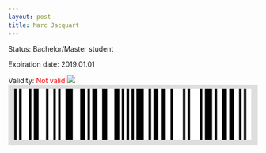 ```yaml
---
layout: post
title: Marc Jacquart
---
```


Status: Bachelor/Master student

Expiration date: 2019.01.01

Validity: <font color="red"> Not valid</font> 
![](/members/img/Marc_Jacquart.png)
![](/members/img/bar.png)
